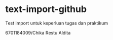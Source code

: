 # text-import-github
Test import untuk keperluan tugas dan praktikum

6701184009/Chika Restu Aldita
